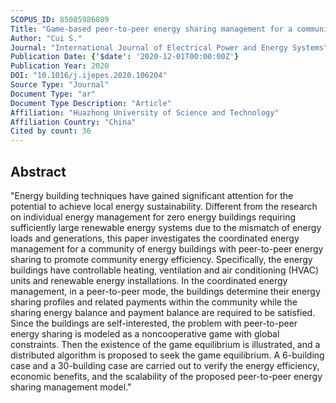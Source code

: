 ```yaml
---
SCOPUS_ID: 85085986089
Title: "Game-based peer-to-peer energy sharing management for a community of energy buildings"
Author: "Cui S."
Journal: "International Journal of Electrical Power and Energy Systems"
Publication Date: {'$date': '2020-12-01T00:00:00Z'}
Publication Year: 2020
DOI: "10.1016/j.ijepes.2020.106204"
Source Type: "Journal"
Document Type: "ar"
Document Type Description: "Article"
Affiliation: "Huazhong University of Science and Technology"
Affiliation Country: "China"
Cited by count: 36
---
```


## Abstract
"Energy building techniques have gained significant attention for the potential to achieve local energy sustainability. Different from the research on individual energy management for zero energy buildings requiring sufficiently large renewable energy systems due to the mismatch of energy loads and generations, this paper investigates the coordinated energy management for a community of energy buildings with peer-to-peer energy sharing to promote community energy efficiency. Specifically, the energy buildings have controllable heating, ventilation and air conditioning (HVAC) units and renewable energy installations. In the coordinated energy management, in a peer-to-peer mode, the buildings determine their energy sharing profiles and related payments within the community while the sharing energy balance and payment balance are required to be satisfied. Since the buildings are self-interested, the problem with peer-to-peer energy sharing is modeled as a noncooperative game with global constraints. Then the existence of the game equilibrium is illustrated, and a distributed algorithm is proposed to seek the game equilibrium. A 6-building case and a 30-building case are carried out to verify the energy efficiency, economic benefits, and the scalability of the proposed peer-to-peer energy sharing management model."
